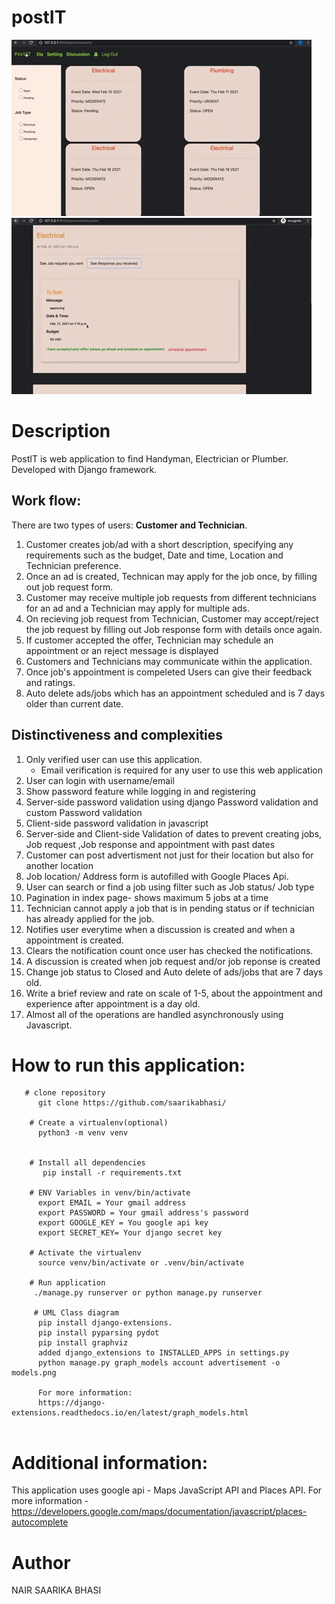# postIT


![postIT](posit-form.gif)
![postIT](posit-appointment.gif)

# Description

PostIT is web application to find Handyman, Electrician or Plumber. Developed with Django framework. 


## Work flow: 
There are two types of users: **Customer and Technician**. 

1. Customer creates job/ad with a short description, specifying any requirements such as the budget, Date and time, Location and Technician preference. 
2. Once an ad is created, Technican may apply for the job once, by filling out job request form.
3. Customer may receive multiple job requests from different technicians for an ad and a Technician may apply for multiple ads. 
3. On recieving job request from Technician, Customer may accept/reject the job request by  filling out Job response form with details once again.
4. If customer accepted the offer, Technician may schedule an appointment or an reject message is displayed
5. Customers and Technicians may communicate within the application.
6. Once job's appointment is compeleted Users can give their feedback and ratings.
7. Auto delete ads/jobs which has an appointment scheduled and is 7 days older than current date.


## Distinctiveness and complexities
1. Only verified user can use this application. 
    * Email verification is required for any user to use this web application
2. User can login with username/email
3. Show password feature while logging in and registering
4. Server-side password validation using django Password validation and custom Password validation
5. Client-side password validation in javascript
13. Server-side and Client-side Validation of dates to prevent creating jobs, Job request ,Job response and appointment with past dates 
14. Customer can post advertisment not just for their location but also for another location
13. Job location/ Address form is autofilled with  Google Places Api.
6. User can search or find a job using filter such as Job status/ Job type
7. Pagination in index page- shows maximum 5 jobs at a time
7. Technician cannot apply a job that is in pending status or if technician has  already applied for the job. 
8. Notifies user everytime when a discussion is created and when a appointment is created. 
9. Clears the notification count once user has checked the notifications. 
10. A discussion is created when job request and/or job reponse is created 
11. Change job status to Closed and Auto delete of ads/jobs that are 7 days old.
12. Write a brief review and rate on scale of 1-5, about the appointment and experience after appointment is a day old.
13. Almost all of the operations are handled asynchronously using Javascript. 


  
   
 
   
# How to run this application:
```
   # clone repository
      git clone https://github.com/saarikabhasi/
      
    # Create a virtualenv(optional)
      python3 -m venv venv  
     
      
    # Install all dependencies
       pip install -r requirements.txt
       
    # ENV Variables in venv/bin/activate
      export EMAIL = Your gmail address
      export PASSWORD = Your gmail address's password
      export GOOGLE_KEY = You google api key
      export SECRET_KEY= Your django secret key 
      
    # Activate the virtualenv
      source venv/bin/activate or .venv/bin/activate
    
    # Run application
     ./manage.py runserver or python manage.py runserver
     
     # UML Class diagram
      pip install django-extensions.
      pip install pyparsing pydot
      pip install graphviz 
      added django_extensions to INSTALLED_APPS in settings.py
      python manage.py graph_models account advertisement -o models.png
      
      For more information:
      https://django-extensions.readthedocs.io/en/latest/graph_models.html
     
```

  


# Additional information:
This application uses google api - Maps JavaScript API and Places API.
For more information - https://developers.google.com/maps/documentation/javascript/places-autocomplete
  

# Author
NAIR SAARIKA BHASI
         
   
      



      
         
     
 







